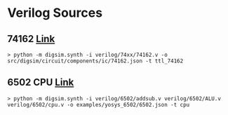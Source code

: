 # Verilog Sources

## 74162 [Link](https://github.com/TimRudy/ice-chips-verilog)
```
> python -m digsim.synth -i verilog/74xx/74162.v -o src/digsim/circuit/components/ic/74162.json -t ttl_74162
```

## 6502 CPU [Link](https://github.com/Arlet/verilog-6502)
```
> python -m digsim.synth -i verilog/6502/addsub.v verilog/6502/ALU.v verilog/6502/cpu.v -o examples/yosys_6502/6502.json -t cpu
```
